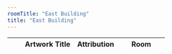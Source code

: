 ```yaml
---
roomTitle: "East Building"
title: "East Building"
---
```


<table id="artTable" class="table table-hover table-responsive">
	<thead>
	    <tr>
	      <th scope="col"></th>
	      <th scope="col"></th>
	      <th scope="col">Artwork Title</th>
	      <th scope="col">Attribution</th>
	      <th scope="col" style="width:30%">Room</th>
	    </tr>
  	</thead>
  	<tbody></tbody>
</table>

<style>
#artTable tbody td img {width:50px; dispay:none;}
.feather {
  width: 16px;
  height: 16px;
  vertical-align: text-bottom;
}
</style>




<script>
// $('#month-menu-button').click(function(){$('#month-menu').toggleClass('show');});

$(document).ready(function(){
	$.getJSON('https://jacobmgreer.github.io/Same-Old-Same-Old/art_change.json', 
		function(data) {
			var month_name = [];
			data.forEach(function(obj) {
				if(month_name.indexOf(obj.month) == -1)
				   month_name.push(obj.month);
				var lastIndex = month_name.length - 1;
			});

			for (month in month_name) {
				$("#month-menu").append(
					"<li><a class=\"dropdown-item month-item\" data-month=\"" + month_name[month] + "\" href=\"#\">" + month_name[month] + "</a></li>");}
			for (record in data) {
				$("#artTable tbody").append(
					"<tr> \
						<td>" + (data[record].Status == "Added" ? "+" : "-") + "</td> \
					    <td height=\"100\"> \
					    	<img src=\"" + data[record].imagepath + "\" onload=\"this.style.display=''\"/></td> \
						<td><a href=\"https://www.nga.gov" + data[record].url + "\">" + data[record].title + "</a></td> \
						<td>" + data[record].attribution + "</td> \
						<td>" + data[record].roomTitle + "</td> \
				    </tr>");}})});
feather.replace();

$('.month-item').click(function(){
	$("#artTable tbody").empty();
	var clickmonth = $(relatedTarget).data('month');
	$.getJSON('https://jacobmgreer.github.io/Same-Old-Same-Old/art_change.json', 
		function(data) {

});});




// <td class=\"text-dark\"><span data-feather=\"" + (data[record].Status == "Added" ? "plus-circle" : "minus-circle") + "\"></span> status</td> \
</script>